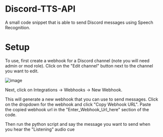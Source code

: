 # Discord-TTS-API
A small code snippet that is able to send Discord messages using Speech Recognition.

# Setup
To use, first create a webhook for a Discord channel (note you will need admin or mod role). Click on the "Edit channel" button next to the channel you want to edit.

![image](https://github.com/caij3/Discord-TTS-API/assets/53016334/fb73b6d8-80eb-41b8-b2d0-2fcdb98f6fef)

Next, click on Integrations -> Webhooks -> New Webhook.

This will generate a new webhook that you can use to send messages. Click on the dropdown for the webhook and click "Copy Webhook URL".
Paste the copied webhook url in the "Enter_Webhook_Url_here" section of the code.

Then run the python script and say the message you want to send when you hear the "Listening" audio cue
